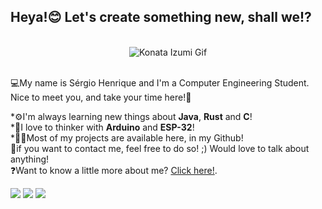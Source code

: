 ## Heya!😊 Let's create something new, shall we!?

<br>
<div align="center">
  <img alt="Konata Izumi Gif" src="https://media1.tenor.com/m/GKHnTrDdWmkAAAAC/luckystar-animegirl.gif">
</div>
<br>

💻My name is Sérgio Henrique and I'm a Computer Engineering Student. Nice to meet you, and take your time here!🦾

*⚙️I'm always learning new things about <b>Java</b>, <b>Rust</b> and <b>C</b>!<br>
*🤖I love to thinker with <b>Arduino</b> and <b>ESP-32</b>!<br>
*👨‍💻Most of my projects are available here, in my Github!<br>
💬if you want to contact me, feel free to do so! ;) Would love to talk about anything!<br>
❓Want to know a little more about me? <a href="https://thesergiohenrique.github.io/" target="_blank">Click here!</a>.
<div>
<a href="https://www.youtube.com/@LastCallDBS" target="_blank"><img src="https://img.shields.io/badge/YouTube-FF0000?style=for-the-badge&logo=youtube&logoColor=white" target="_blank"></a>
<a href = "mailto:sergio5203@gmail.com"><img src="https://img.shields.io/badge/Gmail-D14836?style=for-the-badge&logo=gmail&logoColor=white" target="_blank"></a>
<a href="https://www.linkedin.com/in/s%C3%A9rgio-henrique-69abb5210/" target="_blank"><img src="https://img.shields.io/badge/-LinkedIn-%230077B5?style=for-the-badge&logo=linkedin&logoColor=white" target="_blank"></a>   
</div>

<div>
<a href="https://github.com/TheSergioHenrique">
</div>

